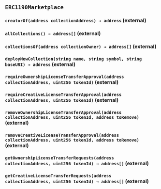 ## `ERC1190Marketplace`






### `creatorOf(address collectionAddress) → address` (external)





### `allCollections() → address[]` (external)





### `collectionsOf(address collectionOwner) → address[]` (external)





### `deployNewCollection(string name, string symbol, string baseURI) → address` (external)





### `requireOwnershipLicenseTransferApproval(address collectionAddress, uint256 tokenId)` (external)





### `requireCreativeLicenseTransferApproval(address collectionAddress, uint256 tokenId)` (external)





### `removeOwnershipLicenseTransferApproval(address collectionAddress, uint256 tokenId, address toRemove)` (external)





### `removeCreativeLicenseTransferApproval(address collectionAddress, uint256 tokenId, address toRemove)` (external)





### `getOwnershipLicenseTransferRequests(address collectionAddress, uint256 tokenId) → address[]` (external)





### `getCreativeLicenseTransferRequests(address collectionAddress, uint256 tokenId) → address[]` (external)








